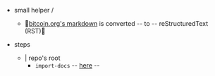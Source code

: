 * small helper /
  * 👀[bitcoin.org's markdown](https://github.com/bitcoin/bitcoin.org) is converted -- to -- reStructuredText (RST)👀

* steps
  * | repo's root
    * `import-docs` -- [here](import-docs) --
